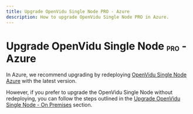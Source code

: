 ```yaml
---
title: Upgrade OpenVidu Single Node PRO - Azure
description: How to upgrade OpenVidu Single Node PRO in Azure.
---
```


# Upgrade OpenVidu Single Node <span class="openvidu-tag openvidu-pro-tag" style="font-size: .6em; vertical-align: text-bottom">PRO</span> - Azure

In Azure, we recommend upgrading by redeploying [OpenVidu Single Node Azure](../azure/install.md) with the latest version.

However, if you prefer to upgrade the OpenVidu Single Node without redeploying, you can follow the steps outlined in the [Upgrade OpenVidu Single Node - On Premises](../on-premises/upgrade.md) section.
